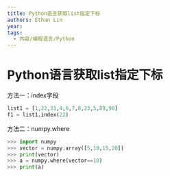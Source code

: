```yaml
---
title: Python语言获取list指定下标
authors: Ethan Lin
year:
tags:
  - 内容/编程语言/Python 
---
```


# Python语言获取list指定下标






方法一：index字段

```python
list1 = [1,22,31,4,6,7,8,23,5,89,90]
f1 = list1.index(22)
```


方法二：numpy.where
```python
>>> import numpy
>>> vector = numpy.array([5,10,15,20])
>>> print(vector)
>>> a = numpy.where(vector==10)  
>>> print(a)

```



